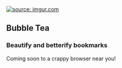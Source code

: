 <a href="http://imgur.com/AMqsEPo"><img src="http://i.imgur.com/AMqsEPo.gif" title="source: imgur.com" /></a>
## Bubble Tea
### Beautify and betterify bookmarks

Coming soon to a crappy browser near you!
